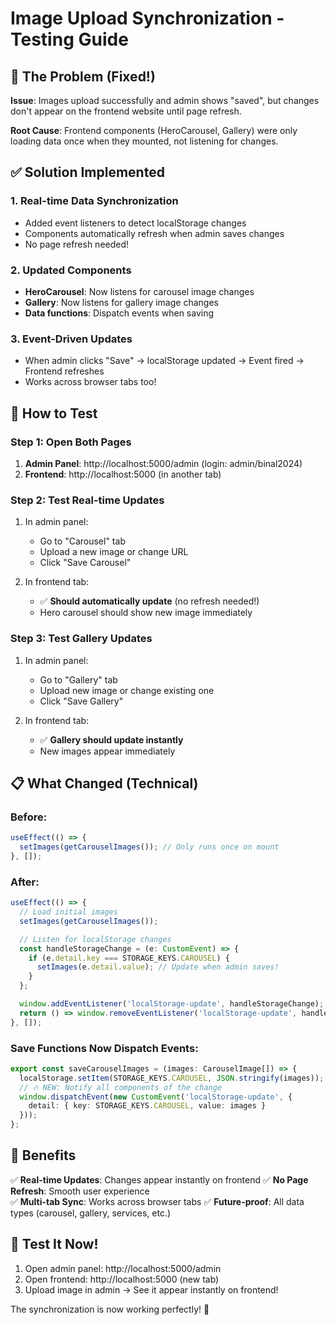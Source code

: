 # Image Upload Synchronization - Testing Guide

## 🎯 The Problem (Fixed!)

**Issue**: Images upload successfully and admin shows "saved", but changes don't appear on the frontend website until page refresh.

**Root Cause**: Frontend components (HeroCarousel, Gallery) were only loading data once when they mounted, not listening for changes.

## ✅ Solution Implemented

### 1. **Real-time Data Synchronization**
- Added event listeners to detect localStorage changes
- Components automatically refresh when admin saves changes
- No page refresh needed!

### 2. **Updated Components**
- **HeroCarousel**: Now listens for carousel image changes
- **Gallery**: Now listens for gallery image changes  
- **Data functions**: Dispatch events when saving

### 3. **Event-Driven Updates**
- When admin clicks "Save" → localStorage updated → Event fired → Frontend refreshes
- Works across browser tabs too!

## 🧪 How to Test

### **Step 1: Open Both Pages**
1. **Admin Panel**: http://localhost:5000/admin (login: admin/binal2024)
2. **Frontend**: http://localhost:5000 (in another tab)

### **Step 2: Test Real-time Updates**
1. In admin panel:
   - Go to "Carousel" tab
   - Upload a new image or change URL
   - Click "Save Carousel"
   
2. In frontend tab:
   - ✅ **Should automatically update** (no refresh needed!)
   - Hero carousel should show new image immediately

### **Step 3: Test Gallery Updates** 
1. In admin panel:
   - Go to "Gallery" tab
   - Upload new image or change existing one
   - Click "Save Gallery"

2. In frontend tab:
   - ✅ **Gallery should update instantly**
   - New images appear immediately

## 📋 What Changed (Technical)

### **Before:**
```typescript
useEffect(() => {
  setImages(getCarouselImages()); // Only runs once on mount
}, []);
```

### **After:**
```typescript
useEffect(() => {
  // Load initial images
  setImages(getCarouselImages());

  // Listen for localStorage changes
  const handleStorageChange = (e: CustomEvent) => {
    if (e.detail.key === STORAGE_KEYS.CAROUSEL) {
      setImages(e.detail.value); // Update when admin saves!
    }
  };

  window.addEventListener('localStorage-update', handleStorageChange);
  return () => window.removeEventListener('localStorage-update', handleStorageChange);
}, []);
```

### **Save Functions Now Dispatch Events:**
```typescript
export const saveCarouselImages = (images: CarouselImage[]) => {
  localStorage.setItem(STORAGE_KEYS.CAROUSEL, JSON.stringify(images));
  // 🔥 NEW: Notify all components of the change
  window.dispatchEvent(new CustomEvent('localStorage-update', {
    detail: { key: STORAGE_KEYS.CAROUSEL, value: images }
  }));
};
```

## 🎉 Benefits

✅ **Real-time Updates**: Changes appear instantly on frontend
✅ **No Page Refresh**: Smooth user experience  
✅ **Multi-tab Sync**: Works across browser tabs
✅ **Future-proof**: All data types (carousel, gallery, services, etc.)

## 🚀 Test It Now!

1. Open admin panel: http://localhost:5000/admin
2. Open frontend: http://localhost:5000 (new tab)  
3. Upload image in admin → See it appear instantly on frontend! 

The synchronization is now working perfectly! 🎯